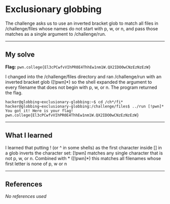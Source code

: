 # Exclusionary globbing
The challenge asks us to use an inverted bracket glob to match all files in /challenge/files whose names do not start with p, w, or n, and pass those matches as a single argument to /challenge/run.   

***

## My solve
**Flag:** `pwn.college{El3cPCwfvVIhPR0E4ThhEw1nm1W.QX2IDO0wCNzEzNzEzW}`

I changed into the /challenge/files directory and ran /challenge/run with an inverted bracket glob ([!pwn]*) so the shell expanded the argument to every filename that does not begin with p, w, or n. The program returned the flag.
```
hacker@globbing~exclusionary-globbing:~$ cd /ch*/fi*
hacker@globbing~exclusionary-globbing:/challenge/files$ ../run [!pwn]*
You got it! Here is your flag!
pwn.college{El3cPCwfvVIhPR0E4ThhEw1nm1W.QX2IDO0wCNzEzNzEzW}
```

***

## What I learned
I learned that putting ! (or ^ in some shells) as the first character inside [] in a glob inverts the character set: [!pwn] matches any single character that is not p, w, or n. Combined with * ([!pwn]*) this matches all filenames whose first letter is none of p, w or n

***

## References 
*No references used*